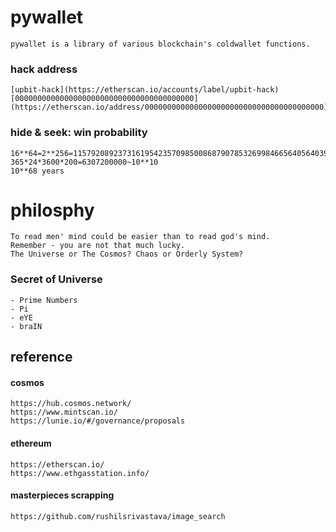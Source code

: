 # pywallet
    pywallet is a library of various blockchain's coldwallet functions.
### hack address
    [upbit-hack](https://etherscan.io/accounts/label/upbit-hack)
    [0000000000000000000000000000000000000000](https://etherscan.io/address/0000000000000000000000000000000000000000)
### hide & seek: win probability
    16**64=2**256=115792089237316195423570985008687907853269984665640564039457584007913129639936~10**78
    365*24*3600*200=6307200000~10**10
    10**68 years

# philosphy
    To read men' mind could be easier than to read god's mind.
    Remember - you are not that much lucky.
    The Universe or The Cosmos? Chaos or Orderly System?
### Secret of Universe
    - Prime Numbers
    - Pi
    - eYE
    - braIN
## reference
#### cosmos
    https://hub.cosmos.network/
    https://www.mintscan.io/
    https://lunie.io/#/governance/proposals
#### ethereum
    https://etherscan.io/
    https://www.ethgasstation.info/
#### masterpieces scrapping
    https://github.com/rushilsrivastava/image_search
